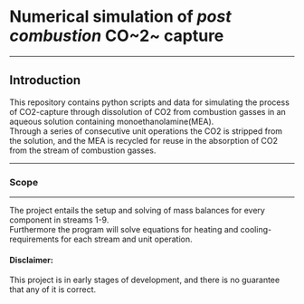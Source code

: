 # **Numerical simulation of *post combustion* CO~2~ capture**
---
## **Introduction**

This repository contains python scripts and data for simulating the process of CO2-capture through dissolution of CO2 from combustion gasses in an aqueous solution containing monoethanolamine(MEA).\
Through a series of consecutive unit operations the CO2 is stripped from the solution, and the MEA is recycled for reuse in the absorption of CO2 from the stream of combustion gasses.

---
### Scope
---
The project entails the setup and solving of mass balances for every component in streams 1-9.\
Furthermore the program will solve equations for heating and cooling-requirements for each stream and unit operation.

#### Disclaimer:
This project is in early stages of development, and there is no guarantee that any of it is correct.
